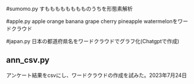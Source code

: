 #sumomo.py
すもももももももものうちを形態素解析

#apple.py
apple orange banana grape cherry pineapple watermelonをワードクラウド


#japan.py
日本の都道府県名をワードクラウドでグラフ化(Chatgptで作成)

## ann_csv.py
アンケート結果をcsvにし、ワードクラウドの作成を試みた。2023年7月24日
